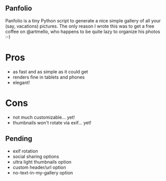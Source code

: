 Panfolio
--------

Panfolio is a tiny Python script to generate a nice simple gallery of all your (say, vacations) pictures. The only reason I wrote this was to get a free coffee on @artmello, who happens to be quite lazy to organize his photos :-)

Pros
====

- as fast and as simple as it could get
- renders fine in tablets and phones
- elegant!

Cons
====

- not much customizable... yet!
- thumbnails won't rotate via exif... yet!

Pending
-------

- exif rotation
- social sharing options
- ultra light thumbnails option
- custom header/url option
- no-text-in-my-gallery option
